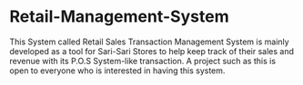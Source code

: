 # Retail-Management-System
 This System called Retail Sales Transaction Management System is mainly developed as a tool for Sari-Sari Stores to help keep track of their sales and revenue with its P.O.S System-like transaction. A project such as this is open to everyone who is interested in having this system. 
